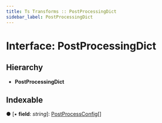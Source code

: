 ```yaml
---
title: Ts Transforms :: PostProcessingDict
sidebar_label: PostProcessingDict
---
```


# Interface: PostProcessingDict

## Hierarchy

* **PostProcessingDict**

## Indexable

● \[▪ **field**: *string*\]: [PostProcessConfig](postprocessconfig.md)[]
